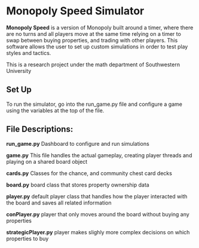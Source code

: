 Monopoly Speed Simulator
======
**Monopoly Speed** is a version of Monopoly built around a timer, where there are no turns and all players move at the same time relying on a timer to swap between buying properties, and trading with other players. This software allows the user to set up custom simulations in order to test play styles and tactics.

This is a research project under the math department of Southwestern University

## Set Up

To run the simulator, go into the run_game.py file and configure a game using the variables at the top of the file.

## File Descriptions:

**run_game.py** Dashboard to configure and run simulations

**game.py** This file handles the actual gameplay, creating player threads and playing on a shared board object

**cards.py** Classes for the chance, and community chest card decks

**board.py** board class that stores property ownership data

**player.py** default player class that handles how the player interacted with the board and saves all related information

**conPlayer.py** player that only moves around the board without buying any properties

**strategicPlayer.py** player makes slighly more complex decisions on which properties to buy

